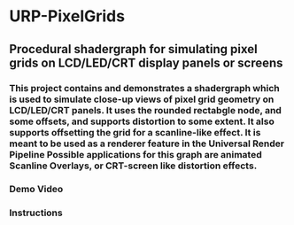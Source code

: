 # URP-PixelGrids
## Procedural shadergraph for simulating pixel grids on LCD/LED/CRT display panels or screens

### This project contains and demonstrates a shadergraph which is used to simulate close-up views of pixel grid geometry on LCD/LED/CRT panels. It uses the rounded rectabgle node, and some offsets, and supports distortion to some extent. It also supports offsetting the grid for a scanline-like effect. It is meant to be used as a renderer feature in the Universal Render Pipeline Possible applications for this graph are animated Scanline Overlays, or CRT-screen like distortion effects.

### Demo Video

### Instructions


